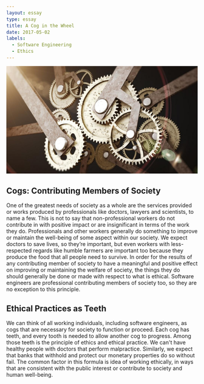 ```yaml
---
layout: essay
type: essay
title: A Cog in the Wheel
date: 2017-05-02
labels:
  - Software Engineering
  - Ethics
---
```




<img class="ui bigger centered image" src="../images/cogs.jpg">


## Cogs: Contributing Members of Society

One of the greatest needs of society as a whole are the services provided or works produced by professionals like doctors, lawyers and scientists, to name a few.  This is not to say that non-professional workers do not contribute in with positive impact or are insignificant in terms of the work they do.  Professionals and other workers generally do something to improve or maintain the well-being of some aspect within our society.  We expect doctors to save lives, so they’re important, but even workers with less-respected regards like humble farmers are important too because they produce the food that all people need to survive.  In order for the results of any contributing member of society to have a meaningful and positive effect on improving or maintaining the welfare of society, the things they do should generally be done or made with respect to what is ethical.  Software engineers are professional contributing members of society too, so they are no exception to this principle.


## Ethical Practices as Teeth

We can think of all working individuals, including software engineers, as cogs that are necessary for society to function or proceed.  Each cog has teeth, and every tooth is needed to allow another cog to progress.  Among those teeth is the principle of ethics and ethical practice.  We can't have healthy people with doctors that perform malpractice.  Similarly, we expect that banks that withhold and protect our monetary properties do so without fail.  The common factor in this formula is idea of working ethically, in ways that are consistent with the public interest or contribute to society and human well-being.
